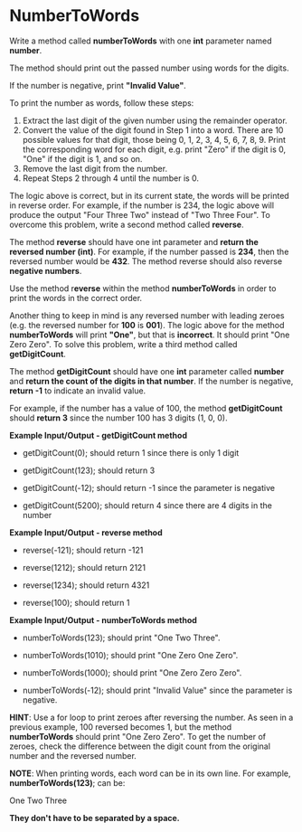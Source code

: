 # NumberToWords

Write a method called **numberToWords** with one **int** parameter named **number**.

The method should print out the passed number using words for the digits.

If the number is negative, print **"Invalid Value"**.

To print the number as words, follow these steps:

1. Extract the last digit of the given number using the remainder operator. 
2. Convert the value of the digit found in Step 1 into a word. There are 10 possible values for that digit, those being 0, 1, 2, 3, 4, 5, 6, 7, 8, 9. Print the corresponding word for each digit, e.g. print "Zero" if the digit is 0, "One" if the digit is 1, and so on.
3. Remove the last digit from the number.
4. Repeat Steps 2 through 4 until the number is 0.

The logic above is correct, but in its current state, the words will be printed in reverse order. For example, if the number is 234, the logic above will produce the output "Four Three Two" instead of "Two Three Four". To overcome this problem, write a second method called **reverse**.

The method **reverse** should have one int parameter and **return the reversed number (int)**. For example, if the number passed is **234**, then the reversed number would be **432**. The method  reverse should also reverse **negative numbers**.

Use the method r**everse** within the method **numberToWords** in order to print the words in the correct order.

Another thing to keep in mind is any reversed number with leading zeroes (e.g. the reversed number for **100** is **001**). The logic above for the method **numberToWords** will print **"One"**, but that is **incorrect**. It should print "One Zero Zero". To solve this problem, write a third method called **getDigitCount**.

The method **getDigitCount** should have one **int** parameter called **number** and **return the count of the digits in that number**. If the number is negative, **return -1** to indicate an invalid value.

For example, if the number has a value of 100, the method **getDigitCount** should **return 3** since the number 100 has 3 digits (1, 0, 0).

**Example Input/Output - getDigitCount method**

* getDigitCount(0); should return 1 since there is only 1 digit

* getDigitCount(123); should return 3

* getDigitCount(-12); should return -1 since the parameter is negative

* getDigitCount(5200); should return 4 since there are 4 digits in the number

**Example Input/Output - reverse method**

* reverse(-121); should  return -121

* reverse(1212); should return  2121

* reverse(1234); should return 4321

* reverse(100); should return 1

**Example Input/Output - numberToWords method**

* numberToWords(123); should print "One Two Three".

* numberToWords(1010); should print "One Zero One Zero".

* numberToWords(1000); should print "One Zero Zero Zero".

* numberToWords(-12); should print "Invalid Value" since the parameter is negative.


**HINT**: Use a for loop to print zeroes after reversing the number. As seen in a previous example, 100 reversed becomes 1, but the method **numberToWords** should print "One Zero Zero". To get the number of zeroes, check the difference between the digit count from the original number and the reversed number. 

**NOTE**: When printing words, each word can be in its own line. For example, **numberToWords(123)**; can be:

One
Two
Three

**They don't have to be separated by a space.**